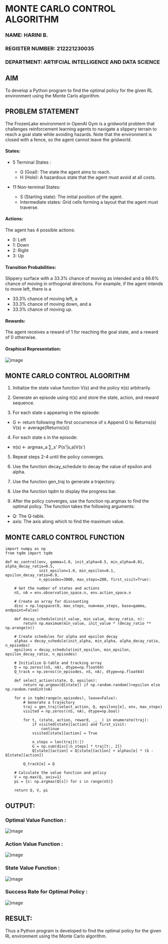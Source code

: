 #                                                                                    MONTE CARLO CONTROL ALGORITHM

### NAME: HARINI B.
### REGISTER NUMBER: 212221230035
### DEPARTMENT: ARTIFCIAL INTELLIGENCE AND DATA SCIENCE

## AIM
To develop a Python program to find the optimal policy for the given RL environment using the Monte Carlo algorithm.

## PROBLEM STATEMENT
The FrozenLake environment in OpenAI Gym is a gridworld problem that challenges reinforcement learning agents to navigate a slippery terrain to reach a goal state while avoiding hazards. Note that the environment is closed with a fence, so the agent cannot leave the gridworld.

#### States:

*  5 Terminal States :
     
    *  G (Goal): The state the agent aims to reach.
    *  H (Hole): A hazardous state that the agent must avoid at all costs.
* 11 Non-terminal States:
    *    S (Starting state): The initial position of the agent.
    *    Intermediate states: Grid cells forming a layout that the agent must traverse.

#### Actions:

The agent has 4 possible actions:

  *   0: Left
  *   1: Down
  *  2: Right
   *  3: Up

#### Transition Probabilities:

Slippery surface with a 33.3% chance of moving as intended and a 66.6% chance of moving in orthogonal directions. For example, if the agent intends to move left, there is a

*  33.3% chance of moving left, a
* 33.3% chance of moving down, and a
*   33.3% chance of moving up.

#### Rewards:
The agent receives a reward of 1 for reaching the goal state, and a reward of 0 otherwise.

#### Graphical Representation:
![image](https://github.com/HariniBaskar/monte-carlo-control/assets/93427253/13e30576-ac54-4a9f-a2b7-24cd38cd71f0)

## MONTE CARLO CONTROL ALGORITHM

 1.    Initialize the state value function V(s) and the policy π(s) arbitrarily.

 2.   Generate an episode using π(s) and store the state, action, and reward sequence.

 3.  For each state s appearing in the episode:

*  G ← return following the first occurrence of s
    Append G to Returns(s)
    V(s) ← average(Returns(s))

  4.  For each state s in the episode:

  *  π(s) ← argmax_a ∑_s' P(s'|s,a)V(s')

  5.  Repeat steps 2-4 until the policy converges.

  6.  Use the function decay_schedule to decay the value of epsilon and alpha.

  7.  Use the function gen_traj to generate a trajectory.

  8.  Use the function tqdm to display the progress bar.

  9.  After the policy converges, use the function np.argmax to find the optimal policy. The function takes the following arguments:

  *  Q: The Q-table.
  *  axis: The axis along which to find the maximum value.


## MONTE CARLO CONTROL FUNCTION
```
import numpy as np
from tqdm import tqdm

def mc_control(env, gamma=1.0, init_alpha=0.5, min_alpha=0.01, alpha_decay_ratio=0.5,
               init_epsilon=1.0, min_epsilon=0.1, epsilon_decay_ratio=0.9,
               n_episodes=3000, max_steps=200, first_visit=True):

    # Get the number of states and actions
    nS, nA = env.observation_space.n, env.action_space.n

    # Create an array for discounting
    disc = np.logspace(0, max_steps, num=max_steps, base=gamma, endpoint=False)

    def decay_schedule(init_value, min_value, decay_ratio, n):
        return np.maximum(min_value, init_value * (decay_ratio ** np.arange(n))

    # Create schedules for alpha and epsilon decay
    alphas = decay_schedule(init_alpha, min_alpha, alpha_decay_ratio, n_episodes)
    epsilons = decay_schedule(init_epsilon, min_epsilon, epsilon_decay_ratio, n_episodes)

    # Initialize Q-table and tracking array
    Q = np.zeros((nS, nA), dtype=np.float64)
    Q_track = np.zeros((n_episodes, nS, nA), dtype=np.float64)

    def select_action(state, Q, epsilon):
        return np.argmax(Q[state]) if np.random.random()>epsilon else np.random.randint(nA)

    for e in tqdm(range(n_episodes), leave=False):
        # Generate a trajectory
        traj = gen_traj(select_action, Q, epsilons[e], env, max_steps)
        visited = np.zeros((nS, nA), dtype=np.bool)

        for t, (state, action, reward, _, _) in enumerate(traj):
            if visited[state][action] and first_visit:
                continue
            visited[state][action] = True

            n_steps = len(traj[t:])
            G = np.sum(disc[:n_steps] * traj[t:, 2])
            Q[state][action] = Q[state][action] + alphas[e] * (G - Q[state][action])

        Q_track[e] = Q

    # Calculate the value function and policy
    V = np.max(Q, axis=1)
    pi = {s: np.argmax(Q[s]) for s in range(nS)}

    return Q, V, pi
```

## OUTPUT:

### Optimal Value Function :
![image](https://github.com/HariniBaskar/monte-carlo-control/assets/93427253/7c5c4c16-2e7b-43fb-9bf9-a8cb9bee5e04)

### Action Value Function :
![image](https://github.com/HariniBaskar/monte-carlo-control/assets/93427253/4b7d82bc-bc99-445a-8561-81c2152892dd)

### State Value Function :
![image](https://github.com/HariniBaskar/monte-carlo-control/assets/93427253/8be41b31-1eb3-411f-88a2-5e978bb77231)

### Success Rate for Optimal Policy :
![image](https://github.com/HariniBaskar/monte-carlo-control/assets/93427253/7e0f959a-3835-4207-a42a-dbad2e208b7c)

## RESULT:
Thus a Python program is developed to find the optimal policy for the given RL environment using the Monte Carlo algorithm.
